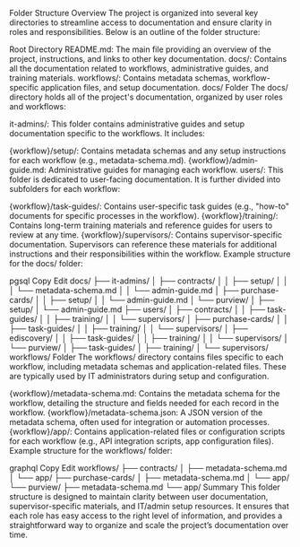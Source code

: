Folder Structure Overview
The project is organized into several key directories to streamline access to documentation and ensure clarity in roles and responsibilities. Below is an outline of the folder structure:

Root Directory
README.md: The main file providing an overview of the project, instructions, and links to other key documentation.
docs/: Contains all the documentation related to workflows, administrative guides, and training materials.
workflows/: Contains metadata schemas, workflow-specific application files, and setup documentation.
docs/ Folder
The docs/ directory holds all of the project's documentation, organized by user roles and workflows:

it-admins/: This folder contains administrative guides and setup documentation specific to the workflows. It includes:

{workflow}/setup/: Contains metadata schemas and any setup instructions for each workflow (e.g., metadata-schema.md).
{workflow}/admin-guide.md: Administrative guides for managing each workflow.
users/: This folder is dedicated to user-facing documentation. It is further divided into subfolders for each workflow:

{workflow}/task-guides/: Contains user-specific task guides (e.g., "how-to" documents for specific processes in the workflow).
{workflow}/training/: Contains long-term training materials and reference guides for users to review at any time.
{workflow}/supervisors/: Contains supervisor-specific documentation. Supervisors can reference these materials for additional instructions and their responsibilities within the workflow.
Example structure for the docs/ folder:

pgsql
Copy
Edit
docs/
├── it-admins/
│   ├── contracts/
│   │   ├── setup/
│   │   │   └── metadata-schema.md
│   │   └── admin-guide.md
│   ├── purchase-cards/
│   │   ├── setup/
│   │   └── admin-guide.md
│   └── purview/
│       ├── setup/
│       └── admin-guide.md
├── users/
│   ├── contracts/
│   │   ├── task-guides/
│   │   ├── training/
│   │   └── supervisors/
│   ├── purchase-cards/
│   │   ├── task-guides/
│   │   ├── training/
│   │   └── supervisors/
│   ├── ediscovery/
│   │   ├── task-guides/
│   │   ├── training/
│   │   └── supervisors/
│   └── purview/
│       ├── task-guides/
│       ├── training/
│       └── supervisors/
workflows/ Folder
The workflows/ directory contains files specific to each workflow, including metadata schemas and application-related files. These are typically used by IT administrators during setup and configuration.

{workflow}/metadata-schema.md: Contains the metadata schema for the workflow, detailing the structure and fields needed for each record in the workflow.
{workflow}/metadata-schema.json: A JSON version of the metadata schema, often used for integration or automation processes.
{workflow}/app/: Contains application-related files or configuration scripts for each workflow (e.g., API integration scripts, app configuration files).
Example structure for the workflows/ folder:

graphql
Copy
Edit
workflows/
├── contracts/
│   ├── metadata-schema.md
│   └── app/
├── purchase-cards/
│   ├── metadata-schema.md
│   └── app/
└── purview/
    ├── metadata-schema.md
    └── app/
Summary
This folder structure is designed to maintain clarity between user documentation, supervisor-specific materials, and IT/admin setup resources. It ensures that each role has easy access to the right level of information, and provides a straightforward way to organize and scale the project’s documentation over time.
